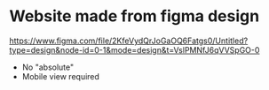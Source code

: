 # Website made from figma design

https://www.figma.com/file/2KfeVydQrJoGaOQ6Fatgs0/Untitled?type=design&node-id=0-1&mode=design&t=VslPMNfJ6qVVSpGO-0

* No "absolute"
* Mobile view required
